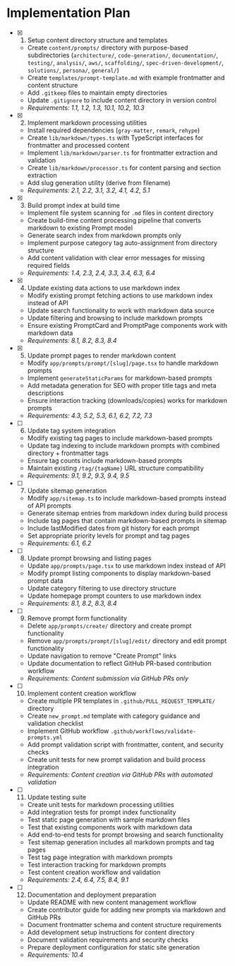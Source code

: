# Implementation Plan

- [x] 1. Setup content directory structure and templates
  - Create `content/prompts/` directory with purpose-based subdirectories (`architecture/`, `code-generation/`, `documentation/`, `testing/`, `analysis/`, `aws/`, `scaffolding/`, `spec-driven-development/`, `solutions/`, `persona/`, `general/`)
  - Create `templates/prompt-template.md` with example frontmatter and content structure
  - Add `.gitkeep` files to maintain empty directories
  - Update `.gitignore` to include content directory in version control
  - _Requirements: 1.1, 1.2, 1.3, 10.1, 10.2, 10.3_

- [x] 2. Implement markdown processing utilities
  - Install required dependencies (`gray-matter`, `remark`, `rehype`)
  - Create `lib/markdown/types.ts` with TypeScript interfaces for frontmatter and processed content
  - Implement `lib/markdown/parser.ts` for frontmatter extraction and validation
  - Create `lib/markdown/processor.ts` for content parsing and section extraction
  - Add slug generation utility (derive from filename)
  - _Requirements: 2.1, 2.2, 3.1, 3.2, 4.1, 4.2, 5.1_

- [x] 3. Build prompt index at build time
  - Implement file system scanning for `.md` files in content directory
  - Create build-time content processing pipeline that converts markdown to existing Prompt model
  - Generate search index from markdown prompts only
  - Implement purpose category tag auto-assignment from directory structure
  - Add content validation with clear error messages for missing required fields
  - _Requirements: 1.4, 2.3, 2.4, 3.3, 3.4, 6.3, 6.4_

- [x] 4. Update existing data actions to use markdown index
  - Modify existing prompt fetching actions to use markdown index instead of API
  - Update search functionality to work with markdown data source
  - Update filtering and browsing to include markdown prompts
  - Ensure existing PromptCard and PromptPage components work with markdown data
  - _Requirements: 8.1, 8.2, 8.3, 8.4_

- [x] 5. Update prompt pages to render markdown content
  - Modify `app/prompts/prompt/[slug]/page.tsx` to handle markdown prompts
  - Implement `generateStaticParams` for markdown-based prompts
  - Add metadata generation for SEO with proper title tags and meta descriptions
  - Ensure interaction tracking (downloads/copies) works for markdown prompts
  - _Requirements: 4.3, 5.2, 5.3, 6.1, 6.2, 7.2, 7.3_

- [ ] 6. Update tag system integration
  - Modify existing tag pages to include markdown-based prompts
  - Update tag indexing to include markdown prompts with combined directory + frontmatter tags
  - Ensure tag counts include markdown-based prompts
  - Maintain existing `/tag/{tagName}` URL structure compatibility
  - _Requirements: 9.1, 9.2, 9.3, 9.4, 9.5_

- [ ] 7. Update sitemap generation
  - Modify `app/sitemap.ts` to include markdown-based prompts instead of API prompts
  - Generate sitemap entries from markdown index during build process
  - Include tag pages that contain markdown-based prompts in sitemap
  - Include lastModified dates from git history for each prompt
  - Set appropriate priority levels for prompt and tag pages
  - _Requirements: 6.1, 6.2_

- [ ] 8. Update prompt browsing and listing pages
  - Update `app/prompts/page.tsx` to use markdown index instead of API
  - Modify prompt listing components to display markdown-based prompt data
  - Update category filtering to use directory structure
  - Update homepage prompt counters to use markdown index
  - _Requirements: 8.1, 8.2, 8.3, 8.4_

- [ ] 9. Remove prompt form functionality
  - Delete `app/prompts/create/` directory and create prompt functionality
  - Remove `app/prompts/prompt/[slug]/edit/` directory and edit prompt functionality
  - Update navigation to remove "Create Prompt" links
  - Update documentation to reflect GitHub PR-based contribution workflow
  - _Requirements: Content submission via GitHub PRs only_

- [ ] 10. Implement content creation workflow
  - Create multiple PR templates in `.github/PULL_REQUEST_TEMPLATE/` directory
  - Create `new_prompt.md` template with category guidance and validation checklist
  - Implement GitHub workflow `.github/workflows/validate-prompts.yml`
  - Add prompt validation script with frontmatter, content, and security checks
  - Create unit tests for new prompt validation and build process integration
  - _Requirements: Content creation via GitHub PRs with automated validation_

- [ ] 11. Update testing suite
  - Create unit tests for markdown processing utilities
  - Add integration tests for prompt index functionality
  - Test static page generation with sample markdown files
  - Test that existing components work with markdown data
  - Add end-to-end tests for prompt browsing and search functionality
  - Test sitemap generation includes all markdown prompts and tag pages
  - Test tag page integration with markdown prompts
  - Test interaction tracking for markdown prompts
  - Test content creation workflow and validation
  - _Requirements: 2.4, 6.4, 7.5, 8.4, 9.1_

- [ ] 12. Documentation and deployment preparation
  - Update README with new content management workflow
  - Create contributor guide for adding new prompts via markdown and GitHub PRs
  - Document frontmatter schema and content structure requirements
  - Add development setup instructions for content directory
  - Document validation requirements and security checks
  - Prepare deployment configuration for static site generation
  - _Requirements: 10.4_
